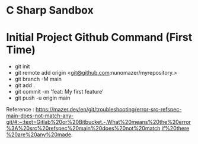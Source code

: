 # C Sharp Sandbox

# Initial Project Github Command (First Time)
- git init
- git remote add origin <git@github.com:nunomazer/myrepository.>
- git branch -M main
- git add .
- git commit -m 'feat: My first feature'
- git push -u origin main

Reference : https://mazer.dev/en/git/troubleshooting/error-src-refspec-main-does-not-match-any-git/#:~:text=Gitlab%20or%20Bitbucket.-,What%20means%20the%20error%3A%20src%20refspec%20main%20does%20not%20match,if%20there%20are%20any%20made.


